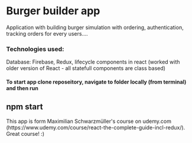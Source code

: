 <h1>Burger builder app</h1>

<p>Application with building burger simulation with ordering, authentication, tracking orders for every users....</p>

<h3>Technologies used:</h3>
<p>Database: Firebase, Redux, lifecycle components in react (worked with older version of React - all statefull components are class based)</p>

<h4>To start app clone reposeitory, navigate to folder locally (from terminal) and then run <h2>npm start</h2></h4>

<p>This app is form Maximilian Schwarzmüller's course on udemy.com (https://www.udemy.com/course/react-the-complete-guide-incl-redux/). Great course! :)</p>
